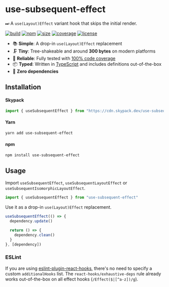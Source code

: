 # use-subsequent-effect

⏭ A `use(Layout)Effect` variant hook that skips the initial render.

[![build](https://img.shields.io/github/actions/workflow/status/marcbouchenoire/use-subsequent-effect/.github/workflows/ci.yml)](https://github.com/marcbouchenoire/use-subsequent-effect/actions/workflows/ci.yml)
[![npm](https://img.shields.io/npm/v/use-subsequent-effect?color=%230cf)](https://www.npmjs.com/package/use-subsequent-effect)
[![size](https://img.shields.io/bundlephobia/minzip/use-subsequent-effect?label=size&color=%2385f)](https://bundlephobia.com/package/use-subsequent-effect)
[![coverage](https://img.shields.io/codecov/c/github/marcbouchenoire/use-subsequent-effect?color=%23e4b)](https://codecov.io/gh/marcbouchenoire/use-subsequent-effect)
[![license](https://img.shields.io/github/license/marcbouchenoire/use-subsequent-effect?color=%23f81)](https://github.com/marcbouchenoire/use-subsequent-effect/blob/main/LICENSE)

- 📚 **Simple**: A drop-in `use(Layout)Effect` replacement
- 🗜️ **Tiny**: Tree-shakeable and around **300 bytes** on modern platforms
- 🧪 **Reliable**: Fully tested with [100% code coverage](https://codecov.io/gh/marcbouchenoire/use-subsequent-effect)
- 📦 **Typed**: Written in [TypeScript](https://www.typescriptlang.org/) and includes definitions out-of-the-box
- 💨 **Zero dependencies**

## Installation

#### Skypack

```javascript
import { useSubsequentEffect } from "https://cdn.skypack.dev/use-subsequent-effect"
```

#### Yarn

```bash
yarn add use-subsequent-effect
```

#### npm

```bash
npm install use-subsequent-effect
```

## Usage

Import `useSubsequentEffect`, `useSubsequentLayoutEffect` or `useSubsequentIsomorphicLayoutEffect`.

```typescript
import { useSubsequentEffect } from "use-subsequent-effect"
```

Use it as a drop-in `use(Layout)Effect` replacement.

```typescript
useSubsequentEffect(() => {
  dependency.update()

  return () => {
    dependency.clean()
  }
}, [dependency])
```

### ESLint

If you are using [eslint-plugin-react-hooks](https://www.npmjs.com/package/eslint-plugin-react-hooks), there's no need to specify a custom `additionalHooks` list. The `react-hooks/exhaustive-deps` rule already works out-of-the-box on all effect hooks (`/Effect($|[^a-z])/g`).
